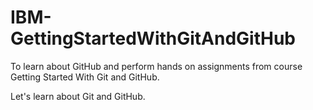 # IBM-GettingStartedWithGitAndGitHub
To learn about GitHub and perform hands on assignments from course Getting Started With Git and GitHub.

Let's learn about Git and GitHub.
